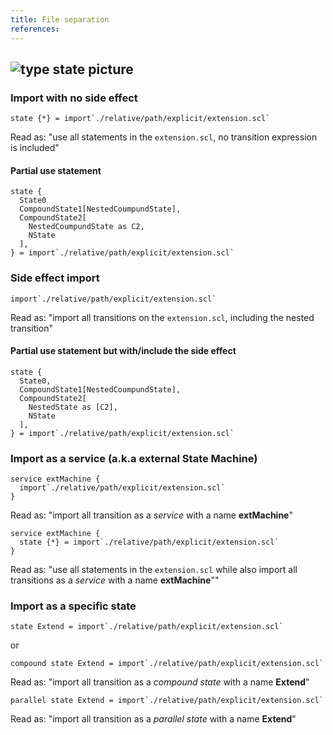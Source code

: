 ```yaml
---
title: File separation
references:
---
```

![type state picture]()
---
### Import with no side effect
```scl
state {*} = import`./relative/path/explicit/extension.scl`
```
Read as: "use all statements in the `extension.scl`, no transition expression is included"

#### Partial use statement
```scl
state {
  State0
  CompoundState1[NestedCoumpundState],
  CompoundState2[
    NestedCoumpundState as C2,
    NState
  ],
} = import`./relative/path/explicit/extension.scl`
```

### Side effect import
```scl
import`./relative/path/explicit/extension.scl`
```
Read as: "import all transitions on the `extension.scl`, including the nested transition"

#### Partial use statement but with/include the side effect
```scl
state {
  State0,
  CompoundState1[NestedCoumpundState],
  CompoundState2[
    NestedState as [C2],
    NState
  ],
} = import`./relative/path/explicit/extension.scl`
```

### Import as a service (a.k.a external State Machine)
```scl
service extMachine {
  import`./relative/path/explicit/extension.scl`
}
```
Read as: "import all transition as a *service* with a name **extMachine**"

```scl
service extMachine {
  state {*} = import`./relative/path/explicit/extension.scl`
}
```
Read as: "use all statements in the `extension.scl` while also import all transitions as a *service* with a name **extMachine**""

### Import as a specific state
```scl
state Extend = import`./relative/path/explicit/extension.scl`
```
or
```scl
compound state Extend = import`./relative/path/explicit/extension.scl`
```
Read as: "import all transition as a *compound state* with a name **Extend**"

```scl
parallel state Extend = import`./relative/path/explicit/extension.scl`
```
Read as: "import all transition as a *parallel state* with a name **Extend**"

